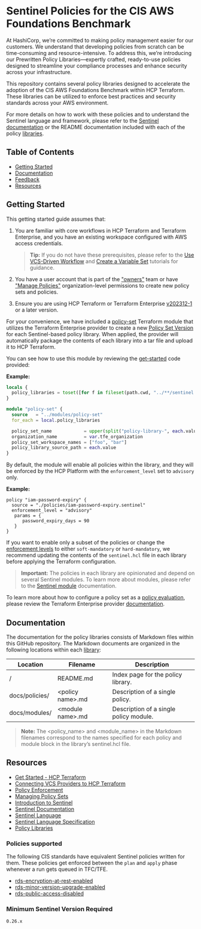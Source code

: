 # Sentinel Policies for the CIS AWS Foundations Benchmark

At HashiCorp, we’re committed to making policy management easier for our customers. We understand that developing policies from scratch can be time-consuming and resource-intensive. To address this, we’re introducing our Prewritten Policy Libraries—expertly crafted, ready-to-use policies designed to streamline your compliance processes and enhance security across your infrastructure.

This repository contains several policy libraries designed to accelerate the adoption of the CIS AWS Foundations Benchmark within HCP Terraform. These libraries can be utilized to enforce best practices and security standards across your AWS environment.

For more details on how to work with these policies and to understand the Sentinel language and framework, please refer to the [Sentinel documentation](https://developer.hashicorp.com/sentinel/) or the README documentation included with each of the policy [libraries](./libraries/).

## Table of Contents

- [Getting Started](#getting-started)
- [Documentation](#documentation)
- [Feedback](#feedback)
- [Resources](#resources)

## Getting Started

This getting started guide assumes that:

1. You are familiar with core workflows in HCP Terraform and Terraform Enterprise, and you have an existing workspace configured with AWS access credentials.

   > **Tip:** If you do not have these prerequisites, please refer to the [Use VCS-Driven Workflow](https://developer.hashicorp.com/terraform/tutorials/cloud-get-started/cloud-vcs-change) and [Create a Variable Set](https://developer.hashicorp.com/terraform/tutorials/cloud-get-started/cloud-create-variable-set) tutorials for guidance.

2. You have a user account that is part of the ["owners"](https://developer.hashicorp.com/terraform/cloud-docs/users-teams-organizations/permissions#organization-owners) team or have ["Manage Policies"](https://developer.hashicorp.com/terraform/cloud-docs/users-teams-organizations/permissions#manage-policies) organization-level permissions to create new policy sets and policies.

3. Ensure you are using HCP Terraform or Terraform Enterprise [v202312-1](https://developer.hashicorp.com/terraform/enterprise/releases/2023/v202312-1) or a later version.


For your convenience, we have included a [policy-set](./modules/policy-set/) Terraform module that utilizes the Terraform Enterprise provider to create a new [Policy Set Version](https://developer.hashicorp.com/terraform/cloud-docs/api-docs/policy-sets#create-a-policy-set-version) for each Sentinel-based policy library. When applied, the provider will automatically package the contents of each library into a tar file and upload it to HCP Terraform.

You can see how to use this module by reviewing the [get-started](./get-started/) code provided:

**Example:**
```terraform
locals {
  policy_libraries = toset([for f in fileset(path.cwd, "../**/sentinel.hcl") : dirname(f)])
}

module "policy-set" {
  source   = "../modules/policy-set"
  for_each = local.policy_libraries

  policy_set_name            = upper(split("policy-library-", each.value)[1])
  organization_name          = var.tfe_organization
  policy_set_workspace_names = ["foo", "bar"]
  policy_library_source_path = each.value
}
```

By default, the module will enable all policies within the library, and they will be enforced by the HCP Platform with the `enforcement_level` set to `advisory` only.

**Example:**
```
policy "iam-password-expiry" {
  source = "./policies/iam-password-expiry.sentinel"
  enforcement_level = "advisory"
   params = {
      password_expiry_days = 90
   }
}
```

If you want to enable only a subset of the policies or change the [enforcement levels](https://developer.hashicorp.com/sentinel/docs/concepts/enforcement-levels) to either `soft-mandatory` or `hard-mandatory`, we recommend updating the contents of the `sentinel.hcl` file in each library before applying the Terraform configuration.

> **Important:**
The policies in each library are opinionated and depend on several Sentinel modules. To learn more about modules, please refer to the [Sentinel module](https://developer.hashicorp.com/sentinel/docs/extending/modules) documentation.
>
To learn more about how to configure a policy set as a [policy evaluation](https://developer.hashicorp.com/terraform/cloud-docs/policy-enforcement/manage-policy-sets#policy-evaluations), please review the Terraform Enterprise provider [documentation](https://registry.terraform.io/providers/hashicorp/tfe/latest/docs/resources/policy_set#agent_enabled).

## Documentation

The documentation for the policy libraries consists of Markdown files within this GitHub repository. The Markdown documents are organized in the following locations within each [library](./libraries/):

| Location       | Filename           | Description                            |
|----------------|--------------------|----------------------------------------|
| /              | README.md          | Index page for the policy library.     |
| docs/policies/ | <policy name\>.md | Description of a single policy.        |
| docs/modules/  | <module name\>.md | Description of a single policy module. |

> **Note:** The <policy_name> and <module_name> in the Markdown filenames correspond to the names specified for each policy and module block in the library’s sentinel.hcl file.


## Resources

- [Get Started - HCP Terraform](https://developer.hashicorp.com/terraform/tutorials/cloud-get-started)
- [Connecting VCS Providers to HCP Terraform](https://developer.hashicorp.com/terraform/cloud-docs/vcs)
- [Policy Enforcement](https://developer.hashicorp.com/terraform/cloud-docs/policy-enforcement)
- [Managing Policy Sets](https://developer.hashicorp.com/terraform/cloud-docs/policy-enforcement/manage-policy-sets)
- [Introduction to Sentinel](https://developer.hashicorp.com/sentinel/intro/what)
- [Sentinel Documentation](https://developer.hashicorp.com/sentinel/docs)
- [Sentinel Language](https://developer.hashicorp.com/sentinel/docs/language/)
- [Sentinel Language Specification](https://developer.hashicorp.com/sentinel/docs/language/spec)
- [Policy Libraries](https://registry.terraform.io/browse/policies)

### Policies supported

The following CIS standards have equivalent Sentinel policies written for them. These policies get enforced between the `plan` and `apply` phase whenever a run gets queued in TFC/TFE.

- [rds-encryption-at-rest-enabled](./docs/policies/rds-encryption-at-rest-enabled.md)
- [rds-minor-version-upgrade-enabled](./docs/policies/rds-minor-version-upgrade-enabled.md)
- [rds-public-access-disabled](./docs/policies/rds-public-access-disabled.md)

### Minimum Sentinel Version Required

```pre
0.26.x
```